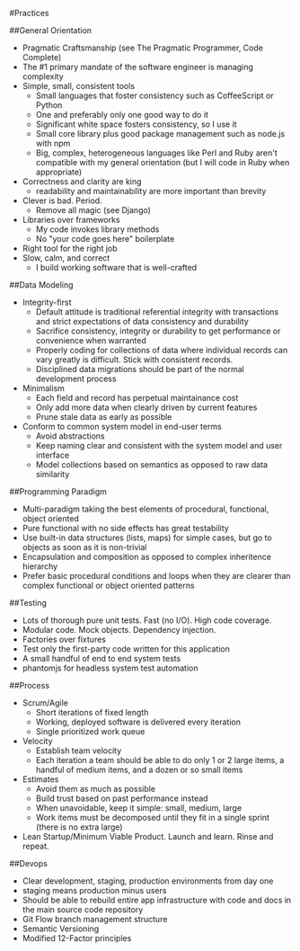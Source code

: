#Practices

##General Orientation

* Pragmatic Craftsmanship (see The Pragmatic Programmer, Code Complete)
* The #1 primary mandate of the software engineer is managing complexity
* Simple, small, consistent tools
    * Small languages that foster consistency such as CoffeeScript or Python
    * One and preferably only one good way to do it
    * Significant white space fosters consistency, so I use it
    * Small core library plus good package management such as node.js with npm
    * Big, complex, heterogeneous languages like Perl and Ruby aren't compatible with my general orientation (but I will code in Ruby when appropriate)
* Correctness and clarity are king
    * readability and maintainability are more important than brevity
* Clever is bad. Period.
    * Remove all magic (see Django)
* Libraries over frameworks
    * My code invokes library methods
    * No "your code goes here" boilerplate
* Right tool for the right job
* Slow, calm, and correct
    * I build working software that is well-crafted

##Data Modeling

* Integrity-first
    * Default attitude is traditional referential integrity with transactions and strict expectations of data consistency and durability
    * Sacrifice consistency, integrity or durability to get performance or convenience when warranted
    * Properly coding for collections of data where individual records can vary greatly is difficult. Stick with consistent records.
    * Disciplined data migrations should be part of the normal development process
* Minimalism
    * Each field and record has perpetual maintainance cost
    * Only add more data when clearly driven by current features
    * Prune stale data as early as possible
* Conform to common system model in end-user terms
    * Avoid abstractions
    * Keep naming clear and consistent with the system model and user interface
    * Model collections based on semantics as opposed to raw data similarity

##Programming Paradigm

* Multi-paradigm taking the best elements of procedural, functional, object oriented
* Pure functional with no side effects has great testability
* Use built-in data structures (lists, maps) for simple cases, but go to objects as soon as it is non-trivial
* Encapsulation and composition as opposed to complex inheritence hierarchy
* Prefer basic procedural conditions and loops when they are clearer than complex functional or object oriented patterns

##Testing

* Lots of thorough pure unit tests. Fast (no I/O). High code coverage.
* Modular code. Mock objects. Dependency injection.
* Factories over fixtures
* Test only the first-party code written for this application
* A small handful of end to end system tests
* phantomjs for headless system test automation

##Process

* Scrum/Agile
    * Short iterations of fixed length
    * Working, deployed software is delivered every iteration
    * Single prioritized work queue
* Velocity
    * Establish team velocity
    * Each iteration a team should be able to do only 1 or 2 large items, a handful of medium items, and a dozen or so small items
* Estimates
    * Avoid them as much as possible
    * Build trust based on past performance instead
    * When unavoidable, keep it simple: small, medium, large
    * Work items must be decomposed until they fit in a single sprint (there is no extra large)
* Lean Startup/Minimum Viable Product. Launch and learn. Rinse and repeat.

##Devops

* Clear development, staging, production environments from day one
* staging means production minus users
* Should be able to rebuild entire app infrastructure with code and docs in the main source code repository
* Git Flow branch management structure
* Semantic Versioning
* Modified 12-Factor principles
